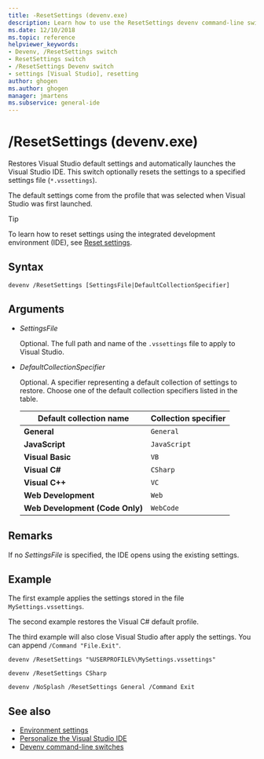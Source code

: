 ```yaml
---
title: -ResetSettings (devenv.exe)
description: Learn how to use the ResetSettings devenv command-line switch to restore Visual Studio default settings and automatically launch the Visual Studio IDE.
ms.date: 12/10/2018
ms.topic: reference
helpviewer_keywords:
- Devenv, /ResetSettings switch
- ResetSettings switch
- /ResetSettings Devenv switch
- settings [Visual Studio], resetting
author: ghogen
ms.author: ghogen
manager: jmartens
ms.subservice: general-ide
---
```

# /ResetSettings (devenv.exe)

Restores Visual Studio default settings and automatically launches the Visual Studio IDE. This switch optionally resets the settings to a specified settings file (`*.vssettings`).

The default settings come from the profile that was selected when Visual Studio was first launched.

> [!TIP]
> To learn how to reset settings using the integrated development environment (IDE), see [Reset settings](../personalizing-the-visual-studio-ide.md#reset-all-settings).

## Syntax

```shell
devenv /ResetSettings [SettingsFile|DefaultCollectionSpecifier]
```

## Arguments

- *SettingsFile*

  Optional. The full path and name of the `.vssettings` file to apply to Visual Studio.

- *DefaultCollectionSpecifier*

  Optional. A specifier representing a default collection of settings to restore. Choose one of the default collection specifiers listed in the table.

  | Default collection name | Collection specifier |
  | --- | --- |
  | **General** | `General` |
  | **JavaScript** | `JavaScript` |
  | **Visual Basic** | `VB` |
  | **Visual C#** | `CSharp` |
  | **Visual C++** | `VC` |
  | **Web Development** | `Web` |
  | **Web Development (Code Only)** | `WebCode` |

## Remarks

If no *SettingsFile* is specified, the IDE opens using the existing settings. 

## Example

The first example applies the settings stored in the file `MySettings.vssettings`.

The second example restores the Visual C# default profile.

The third example will also close Visual Studio after apply the settings. You can append `/Command "File.Exit"`.

```shell
devenv /ResetSettings "%USERPROFILE%\MySettings.vssettings"

devenv /ResetSettings CSharp

devenv /NoSplash /ResetSettings General /Command Exit 
```

## See also

- [Environment settings](../personalizing-the-visual-studio-ide.md)
- [Personalize the Visual Studio IDE](../../ide/personalizing-the-visual-studio-ide.md)
- [Devenv command-line switches](../../ide/reference/devenv-command-line-switches.md)
